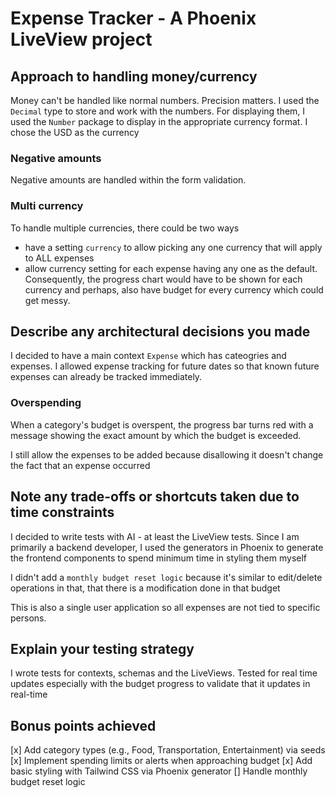 # Expense Tracker - A Phoenix LiveView project

## Approach to handling money/currency
Money can't be handled like normal numbers. Precision matters. I used the `Decimal` type to store and work with the numbers. For displaying them, I used the `Number` package to display in the appropriate currency format. I chose the USD as the currency

### Negative amounts
Negative amounts are handled within the form validation.

### Multi currency
To handle multiple currencies, there could be two ways
- have a setting `currency` to allow picking any one currency that will apply to ALL expenses
- allow currency setting for each expense having any one as the default. Consequently, the progress chart would have to be shown for each currency and perhaps, also have budget for every currency which could get messy.

## Describe any architectural decisions you made
I decided to have a main context `Expense` which has cateogries and expenses.
I allowed expense tracking for future dates so that known future expenses can already be tracked immediately.

### Overspending
When a category's budget is overspent, the progress bar turns red with a message showing the exact amount by which the budget is exceeded.

I still allow the expenses to be added because disallowing it doesn't change the fact that an expense occurred

## Note any trade-offs or shortcuts taken due to time constraints
I decided to write tests with AI - at least the LiveView tests. Since I am primarily a backend developer, I used the generators in Phoenix to generate the frontend components to spend minimum time in styling them myself

I didn't add a `monthly budget reset logic` because it's similar to edit/delete operations in that, that there is a modification done in that budget

This is also a single user application so all expenses are not tied to specific persons.

## Explain your testing strategy
I wrote tests for contexts, schemas and the LiveViews. Tested for real time updates especially with the budget progress to validate that it updates in real-time

## Bonus points achieved
[x] Add category types (e.g., Food, Transportation, Entertainment) via seeds
[x] Implement spending limits or alerts when approaching budget
[x] Add basic styling with Tailwind CSS via Phoenix generator
[] Handle monthly budget reset logic